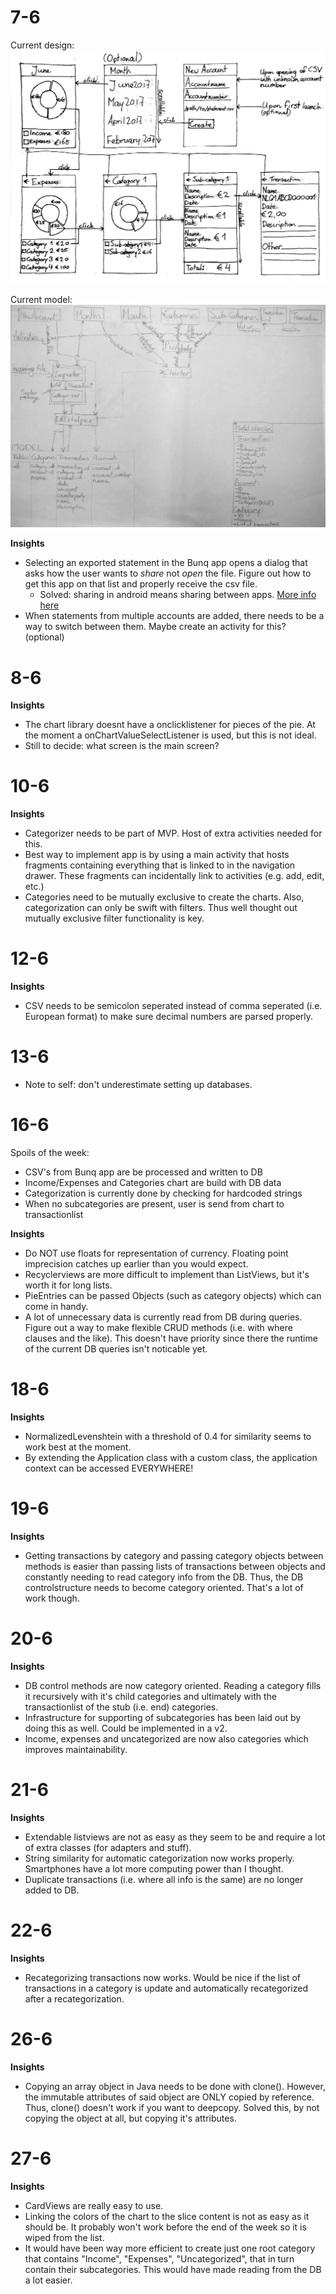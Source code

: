 # 7-6
Current design:
![sketches](/doc/sketches.jpg)

Current model:
![diagram](/doc/diagram.jpg)

**Insights**
+ Selecting an exported statement in the Bunq app opens a dialog that asks how the user wants to *share* not *open* the file. Figure out how to get this app on that list and properly receive the csv file.
    * Solved: sharing in android means sharing between apps. [More info here](https://developer.android.com/training/sharing/receive.html)
+ When statements from multiple accounts are added, there needs to be a way to switch between them. Maybe create an activity for this? (optional)

# 8-6
**Insights**
+ The chart library doesnt have a onclicklistener for pieces of the pie. At the moment a onChartValueSelectListener is used, but this is not ideal.
+ Still to decide: what screen is the main screen?

# 10-6
**Insights**
+ Categorizer needs to be part of MVP. Host of extra activities needed for this.
+ Best way to implement app is by using a main activity that hosts fragments containing everything that is linked to in the navigation drawer. These fragments can incidentally link to activities (e.g. add, edit, etc.)
+ Categories need to be mutually exclusive to create the charts. Also, categorization can only be swift with filters. Thus well thought out mutually exclusive filter functionality is key.

# 12-6
**Insights**  
+ CSV needs to be semicolon seperated instead of comma seperated (i.e. European format) to make sure decimal numbers are parsed properly.

# 13-6
+ Note to self: don't underestimate setting up databases.

# 16-6
Spoils of the week:  
+ CSV's from Bunq app are be processed and written to DB
+ Income/Expenses and Categories chart are build with DB data
+ Categorization is currently done by checking for hardcoded strings
+ When no subcategories are present, user is send from chart to transactionlist

**Insights**  
+ Do NOT use floats for representation of currency. Floating point imprecision catches up earlier than you would expect.
+ Recyclerviews are more difficult to implement than ListViews, but it's worth it for long lists.
+ PieEntries can be passed Objects (such as category objects) which can come in handy.
+ A lot of unnecessary data is currently read from DB during queries. Figure out a way to make flexible CRUD methods (i.e. with where clauses and the like). This doesn't have priority since there the runtime of the current DB queries isn't noticable yet.

# 18-6
**Insights**
+ NormalizedLevenshtein with a threshold of 0.4 for similarity seems to work best at the moment.
+ By extending the Application class with a custom class, the application context can be accessed EVERYWHERE!

# 19-6
**Insights**
+ Getting transactions by category and passing category objects between methods is easier than passing lists of transactions between objects and constantly needing to read category info from the DB. Thus, the DB controlstructure needs to become category oriented. That's a lot of work though.

# 20-6
**Insights**
+ DB control methods are now category oriented. Reading a category fills it recursively with it's child categories and ultimately with the transactionlist of the stub (i.e. end) categories.
+ Infrastructure for supporting of subcategories has been laid out by doing this as well. Could be implemented in a v2.
+ Income, expenses and uncategorized are now also categories which improves maintainability.

# 21-6
**Insights**
+ Extendable listviews are not as easy as they seem to be and require a lot of extra classes (for adapters and stuff).
+ String similarity for automatic categorization now works properly. Smartphones have a lot more computing power than I thought.
+ Duplicate transactions (i.e. where all info is the same) are no longer added to DB.

# 22-6
**Insights**
+ Recategorizing transactions now works. Would be nice if the list of transactions in a category is update and automatically recategorized after a recategorization.

# 26-6
**Insights**
+ Copying an array object in Java needs to be done with clone(). However, the immutable attributes of said object are ONLY copied by reference. Thus, clone() doesn't work if you want to deepcopy. Solved this, by not copying the object at all, but copying it's attributes.

# 27-6
**Insights**
+ CardViews are really easy to use.
+ Linking the colors of the chart to the slice content is not as easy as it should be. It probably won't work before the end of the week so it is wiped from the list.
+ It would have been way more efficient to create just one root category that contains "Income", "Expenses", "Uncategorized", that in turn contain their subcategories. This would have made reading from the DB a lot easier.



